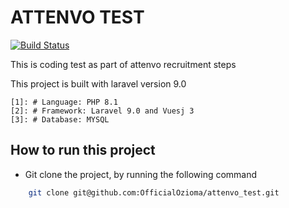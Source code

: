 # ATTENVO TEST

[![Build Status](https://travis-ci.org/joemccann/dillinger.svg?branch=master)](https://travis-ci.org/joemccann/dillinger)

This is coding test as part of attenvo recruitment steps

This project is built with laravel version 9.0

    [1]: # Language: PHP 8.1
    [2]: # Framework: Laravel 9.0 and Vuesj 3
    [3]: # Database: MYSQL

## How to run this project

* Git clone the project, by running the following command

```sh
    git clone git@github.com:OfficialOzioma/attenvo_test.git

 ```
